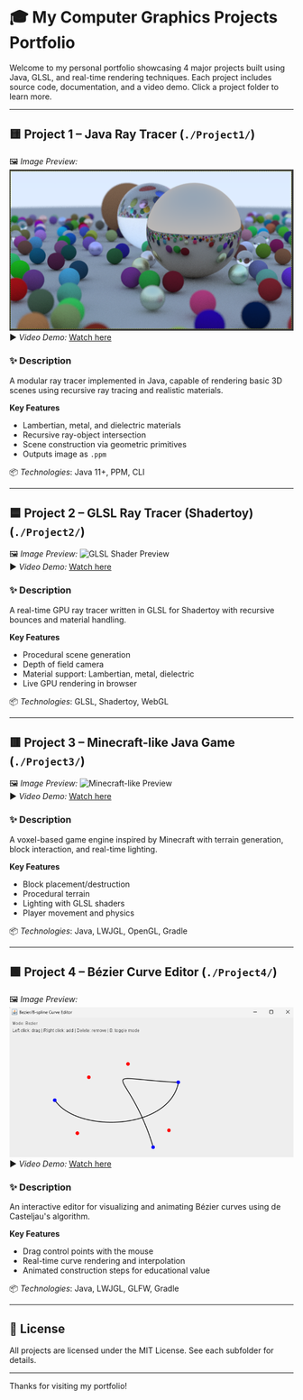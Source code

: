 # 🎓 My Computer Graphics Projects Portfolio

Welcome to my personal portfolio showcasing 4 major projects built using Java, GLSL, and real-time rendering techniques. Each project includes source code, documentation, and a video demo. Click a project folder to learn more.

---

## 🟨 Project 1 – Java Ray Tracer (`./Project1/`)

🖼️ _Image Preview:_ ![Java Ray Tracer Preview](./Project%201/Project-1-Preview.png)  
▶️ _Video Demo:_ [Watch here](https://kfupmedusa-my.sharepoint.com/:v:/g/personal/s201933090_kfupm_edu_sa/EQ0-XqdcmpBPnQhNhWPkP7sBH6-A5iI24PT_XwkoDr4mvg?e=bmekuT)

### ✨ Description
A modular ray tracer implemented in Java, capable of rendering basic 3D scenes using recursive ray tracing and realistic materials.

**Key Features**
- Lambertian, metal, and dielectric materials
- Recursive ray-object intersection
- Scene construction via geometric primitives
- Outputs image as `.ppm`

📦 _Technologies_: Java 11+, PPM, CLI

---

## 🟦 Project 2 – GLSL Ray Tracer (Shadertoy) (`./Project2/`)

🖼️ _Image Preview:_ ![GLSL Shader Preview](./Project2%20/Project2-Preview.png)  
▶️ _Video Demo:_ [Watch here](https://kfupmedusa-my.sharepoint.com/:v:/g/personal/s201933090_kfupm_edu_sa/EczlRlFuyvNJqt1VIUKZSawB-rv2Tqg1IeqT3fMgk9YbEQ?e=DbE4Vw)

### ✨ Description
A real-time GPU ray tracer written in GLSL for Shadertoy with recursive bounces and material handling.

**Key Features**
- Procedural scene generation
- Depth of field camera
- Material support: Lambertian, metal, dielectric
- Live GPU rendering in browser

📦 _Technologies_: GLSL, Shadertoy, WebGL

---

## 🟥 Project 3 – Minecraft-like Java Game (`./Project3/`)

🖼️ _Image Preview:_ ![Minecraft-like Preview](./Project3%20/Project3-Preview.png)  
▶️ _Video Demo:_ [Watch here](https://kfupmedusa-my.sharepoint.com/:v:/g/personal/s201933090_kfupm_edu_sa/EWnpNEyB0wlPvxktULtvvwoB6DlUFmMNmb7euGgPsuvjlA?e=OUYmQM)

### ✨ Description
A voxel-based game engine inspired by Minecraft with terrain generation, block interaction, and real-time lighting.

**Key Features**
- Block placement/destruction
- Procedural terrain
- Lighting with GLSL shaders
- Player movement and physics

📦 _Technologies_: Java, LWJGL, OpenGL, Gradle

---

## 🟩 Project 4 – Bézier Curve Editor (`./Project4/`)

🖼️ _Image Preview:_ ![Bezier Curve Editor Preview](./Project%204/Project4-Preview.png)  
▶️ _Video Demo:_ [Watch here](https://kfupmedusa-my.sharepoint.com/:v:/g/personal/s201933090_kfupm_edu_sa/EZl3yHRXn8lMoEg4NsPeq4ABh-fPA98r3LEGZ206OUtzHw?e=e05mvf)

### ✨ Description
An interactive editor for visualizing and animating Bézier curves using de Casteljau's algorithm.

**Key Features**
- Drag control points with the mouse
- Real-time curve rendering and interpolation
- Animated construction steps for educational value

📦 _Technologies_: Java, LWJGL, GLFW, Gradle

---

## 📜 License

All projects are licensed under the MIT License. See each subfolder for details.

---

Thanks for visiting my portfolio!
